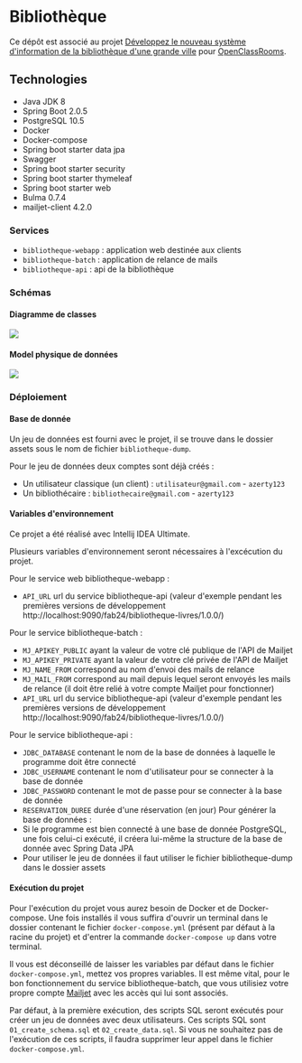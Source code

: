 # Bibliothèque

Ce dépôt est associé au projet [Développez le nouveau système d'information de la bibliothèque d'une grande ville](https://openclassrooms.com/fr/projects/124/assignment) pour [OpenClassRooms](https://openclassrooms.com).

## Technologies

- Java JDK 8
- Spring Boot 2.0.5
- PostgreSQL 10.5
- Docker
- Docker-compose
- Spring boot starter data jpa
- Swagger
- Spring boot starter security
- Spring boot starter thymeleaf
- Spring boot starter web
- Bulma 0.7.4
- mailjet-client 4.2.0

### Services

- `bibliotheque-webapp` : application web destinée aux clients
- `bibliotheque-batch` : application de relance de mails
- `bibliotheque-api` : api de la bibliothèque

### Schémas

#### Diagramme de classes

![](http://image.noelshack.com/fichiers/2019/39/4/1569508271-diagclasse.png)

#### Model physique de données

![](http://image.noelshack.com/fichiers/2019/39/4/1569508272-mpd.png)


### Déploiement
#### Base de donnée
Un jeu de données est fourni avec le projet, il se trouve dans le dossier assets sous le nom de fichier `bibliotheque-dump`.

Pour le jeu de données deux comptes sont déjà créés :
- Un utilisateur classique (un client) : `utilisateur@gmail.com` - `azerty123`
- Un bibliothécaire : `bibliothecaire@gmail.com` - `azerty123`

#### Variables d'environnement
Ce projet a été réalisé avec Intellij IDEA Ultimate.

Plusieurs variables d'environnement seront nécessaires à l'excécution du projet.

Pour le service web bibliotheque-webapp :
- `API_URL` url du service bibliotheque-api (valeur d'exemple pendant les premières versions de développement http://localhost:9090/fab24/bibliotheque-livres/1.0.0/)

Pour le service bibliotheque-batch :
- `MJ_APIKEY_PUBLIC` ayant la valeur de votre clé publique de l'API de Mailjet
- `MJ_APIKEY_PRIVATE` ayant la valeur de votre clé privée de l'API de Mailjet
- `MJ_NAME_FROM` correspond au nom d'envoi des mails de relance
- `MJ_MAIL_FROM` correspond au mail depuis lequel seront envoyés les mails de relance (il doit être relié à votre compte Mailjet pour fonctionner)
- `API_URL` url du service bibliotheque-api (valeur d'exemple pendant les premières versions de développement http://localhost:9090/fab24/bibliotheque-livres/1.0.0/)

Pour le service bibliotheque-api :
- `JDBC_DATABASE` contenant le nom de la base de données à laquelle le programme doit être connecté
- `JDBC_USERNAME` contenant le nom d'utilisateur pour se connecter à la base de donnée
- `JDBC_PASSWORD` contenant le mot de passe pour se connecter à la base de donnée
- `RESERVATION_DUREE` durée d'une réservation (en jour)
Pour générer la base de données :
- Si le programme est bien connecté à une base de donnée PostgreSQL, une fois celui-ci exécuté, il créera lui-même la structure de la base de donnée avec Spring Data JPA
- Pour utiliser le jeu de données il faut utiliser le fichier bibliotheque-dump dans le dossier assets

#### Exécution du projet

Pour l'exécution du projet vous aurez besoin de Docker et de Docker-compose. Une fois installés il vous suffira d'ouvrir un terminal dans le dossier contenant le fichier `docker-compose.yml` (présent par défaut à la racine du projet) et d'entrer la commande `docker-compose up` dans votre terminal.

Il vous est déconseillé de laisser les variables par défaut dans le fichier `docker-compose.yml`, mettez vos propres variables. Il est même vital, pour le bon fonctionnement du service bibliotheque-batch, que vous utilisiez votre propre compte [Mailjet](https://app.mailjet.com/) avec les accès qui lui sont associés.

Par défaut, à la première exécution, des scripts SQL seront exécutés pour créer un jeu de données avec deux utilisateurs. Ces scripts SQL sont `01_create_schema.sql` et `02_create_data.sql`. Si vous ne souhaitez pas de l'exécution de ces scripts, il faudra supprimer leur appel dans le fichier `docker-compose.yml`.